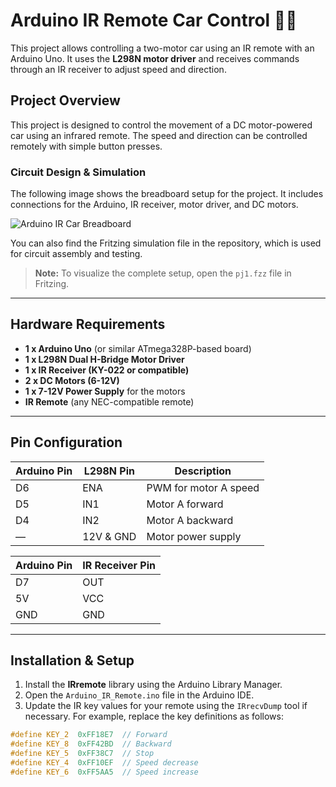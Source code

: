 # Arduino IR Remote Car Control 🚗🔧

This project allows controlling a two-motor car using an IR remote with an Arduino Uno. It uses the **L298N motor driver** and receives commands through an IR receiver to adjust speed and direction.

## Project Overview

This project is designed to control the movement of a DC motor-powered car using an infrared remote. The speed and direction can be controlled remotely with simple button presses.

### Circuit Design & Simulation

The following image shows the breadboard setup for the project. It includes connections for the Arduino, IR receiver, motor driver, and DC motors.

![Arduino IR Car Breadboard](https://github.com/your-username/Arduino_IR_Remote/blob/main/Screenshot%202025-06-10%20220440.png)

You can also find the Fritzing simulation file in the repository, which is used for circuit assembly and testing.

> **Note:** To visualize the complete setup, open the `pj1.fzz` file in Fritzing.

---

## Hardware Requirements

- **1 x Arduino Uno** (or similar ATmega328P-based board)
- **1 x L298N Dual H-Bridge Motor Driver**
- **1 x IR Receiver (KY-022 or compatible)**
- **2 x DC Motors (6-12V)**
- **1 x 7-12V Power Supply** for the motors
- **IR Remote** (any NEC-compatible remote)

---

## Pin Configuration

| **Arduino Pin** | **L298N Pin** | **Description**        |
|-----------------|---------------|------------------------|
| D6              | ENA           | PWM for motor A speed  |
| D5              | IN1           | Motor A forward        |
| D4              | IN2           | Motor A backward       |
| —               | 12V & GND     | Motor power supply     |

| **Arduino Pin** | **IR Receiver Pin** |
|-----------------|---------------------|
| D7              | OUT                 |
| 5V              | VCC                 |
| GND             | GND                 |

---

## Installation & Setup

1. Install the **IRremote** library using the Arduino Library Manager.
2. Open the `Arduino_IR_Remote.ino` file in the Arduino IDE.
3. Update the IR key values for your remote using the `IRrecvDump` tool if necessary. For example, replace the key definitions as follows:

```cpp
#define KEY_2  0xFF18E7  // Forward
#define KEY_8  0xFF42BD  // Backward
#define KEY_5  0xFF38C7  // Stop
#define KEY_4  0xFF10EF  // Speed decrease
#define KEY_6  0xFF5AA5  // Speed increase
